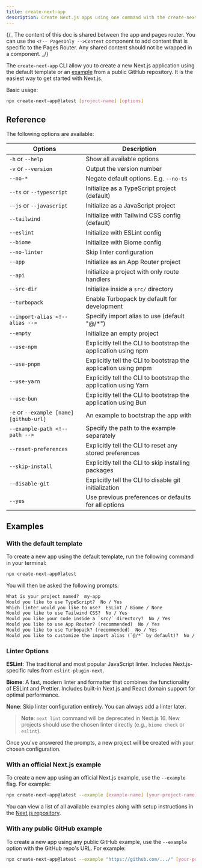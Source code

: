 ```yaml
---
title: create-next-app
description: Create Next.js apps using one command with the create-next-app CLI.
---
```


{/_ The content of this doc is shared between the app and pages router. You can use the `<!-- PagesOnly -->Content` component to add content that is specific to the Pages Router. Any shared content should not be wrapped in a component. _/}

The `create-next-app` CLI allow you to create a new Next.js application using the default template or an [example](https://github.com/vercel/next.js/tree/canary/examples) from a public GitHub repository. It is the easiest way to get started with Next.js.

Basic usage:

```bash filename="Terminal"
npx create-next-app@latest [project-name] [options]
```

## Reference

The following options are available:

| Options                                 | Description                                                     |
| --------------------------------------- | --------------------------------------------------------------- |
| `-h` or `--help`                        | Show all available options                                      |
| `-v` or `--version`                     | Output the version number                                       |
| `--no-*`                                | Negate default options. E.g. `--no-ts`                          |
| `--ts` or `--typescript`                | Initialize as a TypeScript project (default)                    |
| `--js` or `--javascript`                | Initialize as a JavaScript project                              |
| `--tailwind`                            | Initialize with Tailwind CSS config (default)                   |
| `--eslint`                              | Initialize with ESLint config                                   |
| `--biome`                               | Initialize with Biome config                                    |
| `--no-linter`                           | Skip linter configuration                                       |
| `--app`                                 | Initialize as an App Router project                             |
| `--api`                                 | Initialize a project with only route handlers                   |
| `--src-dir`                             | Initialize inside a `src/` directory                            |
| `--turbopack`                           | Enable Turbopack by default for development                     |
| `--import-alias <!-- alias -->`         | Specify import alias to use (default "@/\*")                    |
| `--empty`                               | Initialize an empty project                                     |
| `--use-npm`                             | Explicitly tell the CLI to bootstrap the application using npm  |
| `--use-pnpm`                            | Explicitly tell the CLI to bootstrap the application using pnpm |
| `--use-yarn`                            | Explicitly tell the CLI to bootstrap the application using Yarn |
| `--use-bun`                             | Explicitly tell the CLI to bootstrap the application using Bun  |
| `-e` or `--example [name] [github-url]` | An example to bootstrap the app with                            |
| `--example-path <!-- path -->`          | Specify the path to the example separately                      |
| `--reset-preferences`                   | Explicitly tell the CLI to reset any stored preferences         |
| `--skip-install`                        | Explicitly tell the CLI to skip installing packages             |
| `--disable-git`                         | Explicitly tell the CLI to disable git initialization           |
| `--yes`                                 | Use previous preferences or defaults for all options            |

## Examples

### With the default template

To create a new app using the default template, run the following command in your terminal:

```bash filename="Terminal"
npx create-next-app@latest
```

You will then be asked the following prompts:

```txt filename="Terminal"
What is your project named?  my-app
Would you like to use TypeScript?  No / Yes
Which linter would you like to use?  ESLint / Biome / None
Would you like to use Tailwind CSS?  No / Yes
Would you like your code inside a `src/` directory?  No / Yes
Would you like to use App Router? (recommended)  No / Yes
Would you like to use Turbopack? (recommended)  No / Yes
Would you like to customize the import alias (`@/*` by default)?  No / Yes
```

### Linter Options

**ESLint**: The traditional and most popular JavaScript linter. Includes Next.js-specific rules from `eslint-plugin-next`.

**Biome**: A fast, modern linter and formatter that combines the functionality of ESLint and Prettier. Includes built-in Next.js and React domain support for optimal performance.

**None**: Skip linter configuration entirely. You can always add a linter later.

> **Note**: `next lint` command will be deprecated in Next.js 16. New projects should use the chosen linter directly (e.g., `biome check` or `eslint`).

Once you've answered the prompts, a new project will be created with your chosen configuration.

### With an official Next.js example

To create a new app using an official Next.js example, use the `--example` flag. For example:

```bash filename="Terminal"
npx create-next-app@latest --example [example-name] [your-project-name]
```

You can view a list of all available examples along with setup instructions in the [Next.js repository](https://github.com/vercel/next.js/tree/canary/examples).

### With any public GitHub example

To create a new app using any public GitHub example, use the `--example` option with the GitHub repo's URL. For example:

```bash filename="Terminal"
npx create-next-app@latest --example "https://github.com/.../" [your-project-name]
```
